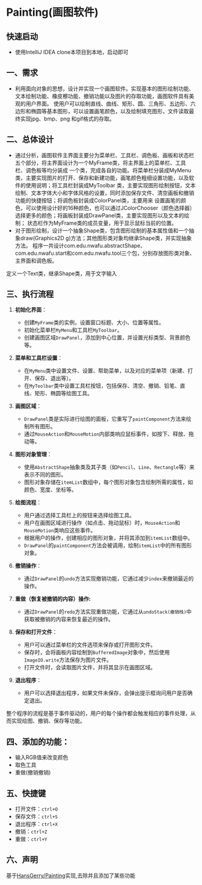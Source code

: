 # Painting(画图软件)

## 快速启动

- 使用IntelliJ IDEA clone本项目到本地，启动即可

## 一、需求

- 利用面向对象的思想，设计并实现一个画图软件。实现基本的图形绘制功能、文本绘制功能、橡皮檫功能、撤销功能以及图片的存取功能，画图软件具有美观的用户界面。
  使用户可以绘制直线、曲线、矩形、圆、三角形、五边形、六边形和椭圆等基本图形，可以设置画笔颜色，以及绘制填充图形，文件读取最终实现jpg、bmp、png
  和gif格式的存取。



## 二、总体设计

- 通过分析，画图软件主界面主要分为菜单栏、工具栏、调色板、画板和状态栏五个部分，将主界面设计为一个MyFrame类，将主界面上的菜单栏、工具栏、调色板等均分装成
  一个类，完成各自的功能。将菜单栏分装成MyMenu类，主要实现图片的打开、保存和新建功能，画笔颜色粗细设置功能，以及软件的使用说明；将工具栏封装成MyToolbar
  类，主要实现图形绘制按钮，文本绘制、文本字体大小和字体风格的设置，同时添加保存文件、清空画板和撤销功能的快捷按钮；将调色板封装成ColorPanel类，主要用来
  设置画笔的颜色，可以使用设计好的16种颜色，也可以通过JColorChooser（颜色选择器）选择更多的颜色；将画板封装成DrawPanel类，主要实现图形以及文本的绘制；
  状态栏作为MyFrame类的成员变量，用于显示鼠标当前的位置。
- 对于图形绘制，设计一个抽象Shape类，包含图形绘制的基本属性值和一个抽象draw(Graphics2D g)方法；其他图形类对象均继承Shape类，并实现抽象方法。
  程序一共设计com.edu.nwafu.abstractShape、com.edu.nwafu.start和com.edu.nwafu.tool三个包，分别存放图形类对象、主界面和调色板。

定义一个Text类，继承Shape类，用于文字输入



## 三、执行流程

1. **初始化界面**：

    - 创建`MyFrame`类的实例，设置窗口标题、大小、位置等属性。
    - 初始化菜单栏`MyMenu`和工具栏`MyToolbar`。
    - 创建画图区域`DrawPanel`，添加到中心位置，并设置光标类型、背景颜色等。

2. **菜单和工具栏设置**：

    - 在`MyMenu`类中设置文件、设置、帮助菜单，以及对应的菜单项（新建、打开、保存、退出等）。
    - 在`MyToolbar`类中设置工具栏按钮，包括保存、清空、撤销、铅笔、直线、矩形、椭圆等绘图工具。

3. **画图区域**：
    - `DrawPanel`类是实际进行绘图的面板，它重写了`paintComponent`方法来绘制所有图形。
    - 通过`MouseAction`和`MouseMotion`内部类响应鼠标事件，如按下、释放、拖动等。

4. **图形对象管理**：
    - 使用`AbstractShape`抽象类及其子类（如`Pencil`、`Line`、`Rectangle`等）来表示不同的图形。
    - 图形对象存储在`itemList`数组中，每个图形对象包含绘制所需的属性，如颜色、宽度、坐标等。

5. **绘图流程**：
    - 用户通过选择工具栏上的按钮来选择绘图工具。
    - 用户在画图区域进行操作（如点击、拖动鼠标）时，`MouseAction`和`MouseMotion`类响应这些事件。
    - 根据用户的操作，创建相应的图形对象，并将其添加到`itemList`数组中。
    - `DrawPanel`的`paintComponent`方法会被调用，绘制`itemList`中的所有图形对象。

6. **撤销操作**：
    - 通过`DrawPanel`的`undo`方法实现撤销功能，它通过减少`index`来撤销最近的操作。

7. **重做（恢复被撤销的内容）操作:**
    - 通过`DrawPanel`的`redo`方法实现重做功能，它通过从`undoStack(撤销栈)`中获取被撤销的内容来恢复最近的操作。

8. **保存和打开文件**：
    - 用户可以通过菜单栏的文件选项来保存或打开图形文件。
    - 保存时，会将画板内容绘制到`BufferedImage`对象中，然后使用`ImageIO.write`方法保存为图片文件。
    - 打开文件时，会读取图片文件，并将其显示在画图区域。

9. **退出程序**：
    - 用户可以选择退出程序，如果文件未保存，会弹出提示框询问用户是否确定退出。

整个程序的流程是基于事件驱动的，用户的每个操作都会触发相应的事件处理，从而实现绘图、撤销、保存等功能。



## 四、添加的功能：

- 输入RGB值来改变颜色
- 取色工具
- 重做(撤销撤销)



## 五、快捷键

- 打开文件：`ctrl+O`
- 保存文件：`ctrl+S`
- 退出程序：`ctrl+X`
- 撤销：`ctrl+Z`
- 重做：`ctrl+Y`



## 六、声明

基于[HansGerry/Painting](https://gitcode.com/HansGerry/Painting/overview)实现,去除并且添加了某些功能



